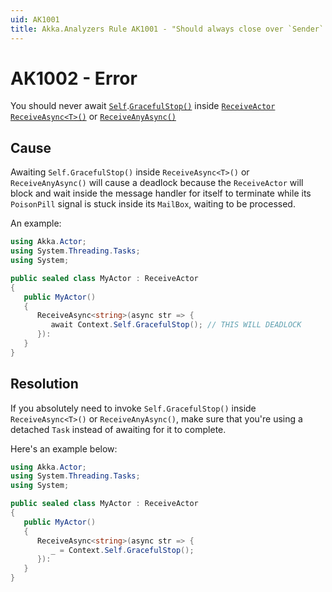 ```yaml
---
uid: AK1001
title: Akka.Analyzers Rule AK1001 - "Should always close over `Sender` when using `PipeTo`"
---
```


# AK1002 - Error

You should never await [`Self`](xref:Akka.Actor.ActorBase#Akka_Actor_ActorBase_Self).[`GracefulStop()`](xref:Akka.Actor.GracefulStopSupport#Akka_Actor_GracefulStopSupport_GracefulStop_Akka_Actor_IActorRef_System_TimeSpan_) inside [`ReceiveActor`](xref:Akka.Actor.ReceiveActor) [`ReceiveAsync<T>()`](xref:Akka.Actor.ReceiveActor#Akka_Actor_ReceiveActor_ReceiveAsync__1_System_Func___0_System_Threading_Tasks_Task__System_Predicate___0__) or [`ReceiveAnyAsync()`](xref:Akka.Actor.ReceiveActor#Akka_Actor_ReceiveActor_ReceiveAnyAsync_System_Func_System_Object_System_Threading_Tasks_Task__)

## Cause

Awaiting `Self.GracefulStop()` inside `ReceiveAsync<T>()` or `ReceiveAnyAsync()` will cause a deadlock because the `ReceiveActor` will block and wait inside the message handler for itself to terminate while its `PoisonPill` signal is stuck inside its `MailBox`, waiting to be processed.

An example:

```csharp
using Akka.Actor;
using System.Threading.Tasks;
using System;

public sealed class MyActor : ReceiveActor
{
   public MyActor()
   {
      ReceiveAsync<string>(async str => {
         await Context.Self.GracefulStop(); // THIS WILL DEADLOCK
      }):
   }
}
```

## Resolution

If you absolutely need to invoke `Self.GracefulStop()` inside `ReceiveAsync<T>()` or `ReceiveAnyAsync()`, make sure that you're using a detached `Task` instead of awaiting for it to complete.

Here's an example below:

```csharp
using Akka.Actor;
using System.Threading.Tasks;
using System;

public sealed class MyActor : ReceiveActor
{
   public MyActor()
   {
      ReceiveAsync<string>(async str => {
         _ = Context.Self.GracefulStop();
      }):
   }
}
```
